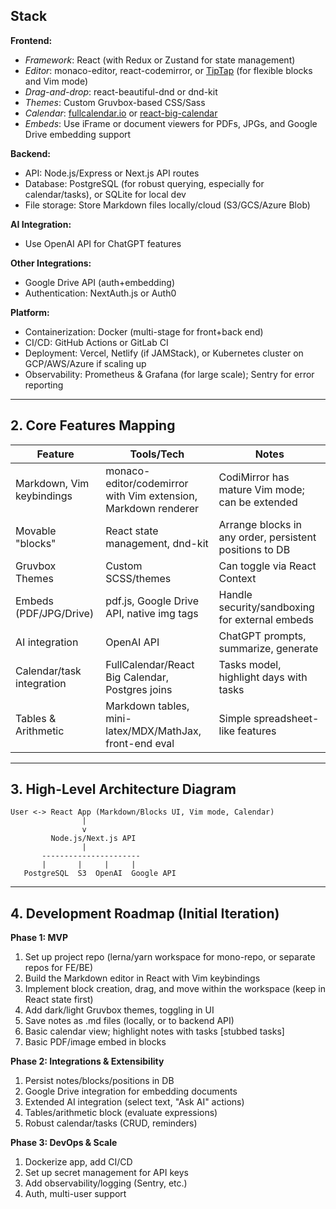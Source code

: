 ## Stack

**Frontend:**
- _Framework_: React (with Redux or Zustand for state management)
- _Editor_: monaco-editor, react-codemirror, or [TipTap](https://tiptap.dev/) (for flexible blocks and Vim mode)
- _Drag-and-drop_: react-beautiful-dnd or dnd-kit
- _Themes_: Custom Gruvbox-based CSS/Sass
- _Calendar_: [fullcalendar.io](https://fullcalendar.io) or [react-big-calendar](https://jquense.github.io/react-big-calendar/)
- _Embeds_: Use iFrame or document viewers for PDFs, JPGs, and Google Drive embedding support

**Backend:**
- API: Node.js/Express or Next.js API routes
- Database: PostgreSQL (for robust querying, especially for calendar/tasks), or SQLite for local dev
- File storage: Store Markdown files locally/cloud (S3/GCS/Azure Blob)

**AI Integration:**
- Use OpenAI API for ChatGPT features

**Other Integrations:**
- Google Drive API (auth+embedding)
- Authentication: NextAuth.js or Auth0

**Platform:**
- Containerization: Docker (multi-stage for front+back end)
- CI/CD: GitHub Actions or GitLab CI
- Deployment: Vercel, Netlify (if JAMStack), or Kubernetes cluster on GCP/AWS/Azure if scaling up
- Observability: Prometheus & Grafana (for large scale); Sentry for error reporting

---

## 2. Core Features Mapping

| Feature                   | Tools/Tech                                                     | Notes                                                   |
|---------------------------|----------------------------------------------------------------|---------------------------------------------------------|
| Markdown, Vim keybindings | monaco-editor/codemirror with Vim extension, Markdown renderer | CodiMirror has mature Vim mode; can be extended         |
| Movable "blocks"          | React state management, dnd-kit                                | Arrange blocks in any order, persistent positions to DB |
| Gruvbox Themes            | Custom SCSS/themes                                             | Can toggle via React Context                            |
| Embeds (PDF/JPG/Drive)    | pdf.js, Google Drive API, native img tags                      | Handle security/sandboxing for external embeds          |
| AI integration            | OpenAI API                                                     | ChatGPT prompts, summarize, generate                    |
| Calendar/task integration | FullCalendar/React Big Calendar, Postgres joins                | Tasks model, highlight days with tasks                  |
| Tables & Arithmetic       | Markdown tables, mini-latex/MDX/MathJax, front-end eval        | Simple spreadsheet-like features                        |

---

## 3. High-Level Architecture Diagram

```plaintext
User <-> React App (Markdown/Blocks UI, Vim mode, Calendar)
                |
                v
         Node.js/Next.js API
                |
       ----------------------
       |       |     |     |
   PostgreSQL  S3  OpenAI  Google API

```

---

## 4. Development Roadmap (Initial Iteration)

**Phase 1: MVP**
1. Set up project repo (lerna/yarn workspace for mono-repo, or separate repos for FE/BE)
2. Build the Markdown editor in React with Vim keybindings
3. Implement block creation, drag, and move within the workspace (keep in React state first)
4. Add dark/light Gruvbox themes, toggling in UI
5. Save notes as .md files (locally, or to backend API)
6. Basic calendar view; highlight notes with tasks [stubbed tasks]
7. Basic PDF/image embed in blocks

**Phase 2: Integrations & Extensibility**
1. Persist notes/blocks/positions in DB
2. Google Drive integration for embedding documents
3. Extended AI integration (select text, "Ask AI" actions)
4. Tables/arithmetic block (evaluate expressions)
5. Robust calendar/tasks (CRUD, reminders)

**Phase 3: DevOps & Scale**
1. Dockerize app, add CI/CD
2. Set up secret management for API keys
3. Add observability/logging (Sentry, etc.)
4. Auth, multi-user support

